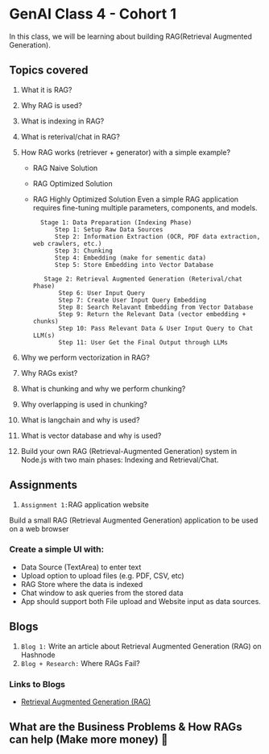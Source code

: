 # GenAI Class 4 - Cohort 1

In this class, we will be learning about building RAG(Retrieval Augmented Generation).

## Topics covered

1.  What it is RAG?
2.  Why RAG is used?
3.  What is indexing in RAG?
4.  What is reterival/chat in RAG?
5.  How RAG works (retriever + generator) with a simple example?

    - RAG Naive Solution
    - RAG Optimized Solution
    - RAG Highly Optimized Solution
      Even a simple RAG application requires fine-tuning multiple parameters, components, and models.

            Stage 1: Data Preparation (Indexing Phase)
                Step 1: Setup Raw Data Sources
                Step 2: Information Extraction (OCR, PDF data extraction, web crawlers, etc.)
                Step 3: Chunking
                Step 4: Embedding (make for sementic data)
                Step 5: Store Embedding into Vector Database

             Stage 2: Retrieval Augmented Generation (Reterival/chat Phase)
                 Step 6: User Input Query
                 Step 7: Create User Input Query Embedding
                 Step 8: Search Relavant Embedding from Vector Database
                 Step 9: Return the Relevant Data (vector embedding + chunks)
                 Step 10: Pass Relevant Data & User Input Query to Chat LLM(s)
                 Step 11: User Get the Final Output through LLMs

6.  Why we perform vectorization in RAG?
7.  Why RAGs exist?
8.  What is chunking and why we perform chunking?
9.  Why overlapping is used in chunking?
10. What is langchain and why is used?
11. What is vector database and why is used?
12. Build your own RAG (Retrieval-Augmented Generation) system in Node.js with two main phases: Indexing and Retrieval/Chat.

## Assignments

1. `Assignment 1:`RAG application website

Build a small RAG (Retrieval Augmented Generation) application to be used on a web browser

### Create a simple UI with:

- Data Source (TextArea) to enter text
- Upload option to upload files (e.g. PDF, CSV, etc)
- RAG Store where the data is indexed
- Chat window to ask queries from the stored data
- App should support both File upload and Website input as data sources.

## Blogs

1. `Blog 1:` Write an article about Retrieval Augmented Generation (RAG) on Hashnode
2. `Blog + Research:` Where RAGs Fail?

### Links to Blogs

- [Retrieval Augmented Generation (RAG)](https://bcapathshala.hashnode.dev/practical-guide-to-retrival-augmented-generation-from-scratch)

## What are the Business Problems & How RAGs can help (Make more money) 🎯
